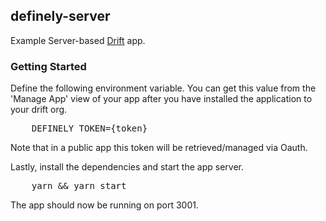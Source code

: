 definely-server
---

Example Server-based <a href="www.drift.com" target="_blank">Drift</a> app.

### Getting Started

Define the following environment variable. You can get this value from the 'Manage App' view of your app after you have installed the application to your drift org.

<pre>
    DEFINELY_TOKEN={token}
</pre>
Note that in a public app this token will be retrieved/managed via Oauth.

Lastly, install the dependencies and start the app server.
<pre>
    yarn && yarn start
</pre>
The app should now be running on port 3001.
